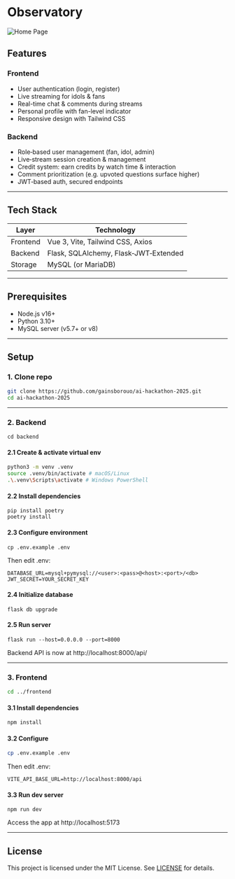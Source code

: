 # Observatory
![Home Page](https://github.com/user-attachments/assets/380b6fd3-68f6-4d7d-adca-6c4e0af29d8a)

## Features

### Frontend

- User authentication (login, register)
- Live streaming for idols & fans
- Real-time chat & comments during streams
- Personal profile with fan-level indicator
- Responsive design with Tailwind CSS

### Backend

- Role‐based user management (fan, idol, admin)
- Live‐stream session creation & management
- Credit system: earn credits by watch time & interaction
- Comment prioritization (e.g. upvoted questions surface higher)
- JWT‐based auth, secured endpoints

---

## Tech Stack

| Layer    | Technology                            |
| -------- | ------------------------------------- |
| Frontend | Vue 3, Vite, Tailwind CSS, Axios      |
| Backend  | Flask, SQLAlchemy, Flask‐JWT‐Extended |
| Storage  | MySQL (or MariaDB)                    |

---

## Prerequisites

- Node.js v16+
- Python 3.10+
- MySQL server (v5.7+ or v8)

---

## Setup

### 1. Clone repo

```bash
git clone https://github.com/gainsborouo/ai-hackathon-2025.git
cd ai-hackathon-2025
```

---

### 2. Backend

```
cd backend
```

#### 2.1 Create & activate virtual env

```bash
python3 -m venv .venv
source .venv/bin/activate # macOS/Linux
.\.venv\Scripts\activate # Windows PowerShell
```

#### 2.2 Install dependencies

```
pip install poetry
poetry install
```

#### 2.3 Configure environment

```
cp .env.example .env
```

Then edit .env:

```
DATABASE_URL=mysql+pymysql://<user>:<pass>@<host>:<port>/<db>
JWT_SECRET=YOUR_SECRET_KEY
```

#### 2.4 Initialize database

```
flask db upgrade
```

#### 2.5 Run server

```
flask run --host=0.0.0.0 --port=8000
```

Backend API is now at http://localhost:8000/api/

---

### 3. Frontend

```bash
cd ../frontend
```

#### 3.1 Install dependencies

```bash
npm install
```

#### 3.2 Configure

```bash
cp .env.example .env
```

Then edit .env:

```
VITE_API_BASE_URL=http://localhost:8000/api
```

#### 3.3 Run dev server

```
npm run dev
```

Access the app at http://localhost:5173

---

## License

This project is licensed under the MIT License. See [LICENSE](LICENSE) for details.
